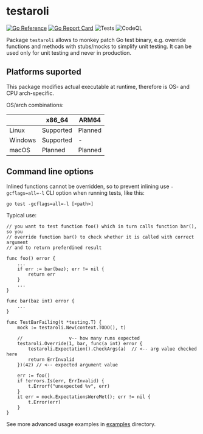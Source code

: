 # testaroli

[![Go Reference](https://pkg.go.dev/badge/github.com/qrdl/testaroli.svg)](https://pkg.go.dev/github.com/qrdl/testaroli)
[![Go Report Card](https://goreportcard.com/badge/github.com/qrdl/testaroli)](https://goreportcard.com/report/github.com/qrdl/testaroli)
![Tests](https://github.com/qrdl/testaroli/actions/workflows/go.yml/badge.svg)
![CodeQL](https://github.com/qrdl/testaroli/workflows/CodeQL/badge.svg)

Package `testaroli` allows to monkey patch Go test binary, e.g. override functions and methods with stubs/mocks to simplify unit testing.
It can be used only for unit testing and never in production.

## Platforms suported

This package modifies actual executable at runtime, therefore is OS- and CPU arch-specific.

OS/arch combinations:

|         | x86_64    | ARM64   |
|---------|-----------|---------|
| Linux   | Supported | Planned |
| Windows | Supported | -       |
| macOS   | Planned   | Planned |


## Command line options

Inlined functions cannot be overridden, so to prevent inlining use `-gcflags=all=-l` CLI option when running tests, like this:

`go test -gcflags=all=-l [<path>]`

Typical use:
```
// you want to test function foo() which in turn calls function bar(), so you
// override function bar() to check whether it is called with correct argument
// and to return preferdined result

func foo() error {
    ...
    if err := bar(baz); err != nil {
        return err
    }
    ...
}

func bar(baz int) error {
    ...
}

func TestBarFailing(t *testing.T) {
    mock := testaroli.New(context.TODO(), t)

    //                 v-- how many runs expected
    testaroli.Override(1, bar, func(a int) error {
        testaroli.Expectation().CheckArgs(a)  // <-- arg value checked here
        return ErrInvalid
    })(42) // <-- expected argument value

    err := foo()
    if !errors.Is(err, ErrInvalid) {
        t.Errorf("unexpected %v", err)
    }
    it err = mock.ExpectationsWereMet(); err != nil {
        t.Error(err)
    }
}
```

See more advanced usage examples in [examples](examples) directory.
